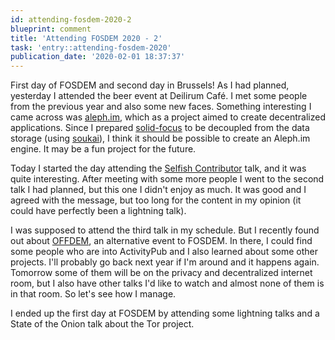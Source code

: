 ```yaml
---
id: attending-fosdem-2020-2
blueprint: comment
title: 'Attending FOSDEM 2020 - 2'
task: 'entry::attending-fosdem-2020'
publication_date: '2020-02-01 18:37:37'
---
```


First day of FOSDEM and second day in Brussels! As I had planned, yesterday I attended the beer event at Deilirum Café. I met some people from the previous year and also some new faces. Something interesting I came across was [aleph.im](https://aleph.im), which as a project aimed to create decentralized applications. Since I prepared [solid-focus](https://github.com/noeldemartin/solid-focus/) to be decoupled from the data storage (using [soukai](https://soukai.js.org/)), I think it should be possible to create an Aleph.im engine. It may be a fun project for the future.

Today I started the day attending the [Selfish Contributor](https://fosdem.org/2020/schedule/event/selfish_contributor/) talk, and it was quite interesting. After meeting with some more people I went to the second talk I had planned, but this one I didn't enjoy as much. It was good and I agreed with the message, but too long for the content in my opinion (it could have perfectly been a lightning talk).

I was supposed to attend the third talk in my schedule. But I recently found out about [OFFDEM](https://ps.zoethical.org/t/why-offdem/2867), an alternative event to FOSDEM. In there, I could find some people who are into ActivityPub and I also learned about some other projects. I'll probably go back next year if I'm around and it happens again. Tomorrow some of them will be on the privacy and decentralized internet room, but I also have other talks I'd like to watch and almost none of them is in that room. So let's see how I manage.

I ended up the first day at FOSDEM by attending some lightning talks and a State of the Onion talk about the Tor project.

